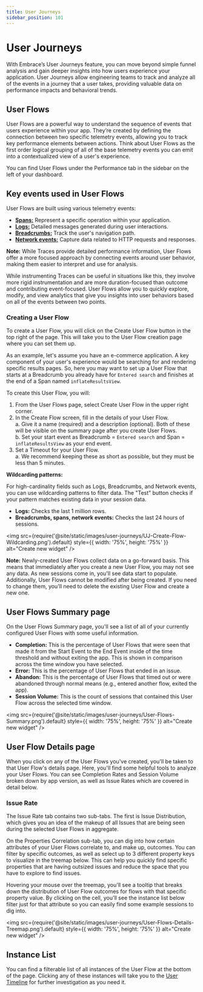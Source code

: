 ```yaml
---
title: User Journeys
sidebar_position: 101
---
```


# User Journeys

With Embrace’s User Journeys feature, you can move beyond simple funnel analysis and gain deeper insights into how users experience your application. User Journeys allow engineering teams to track and analyze all of the events in a journey that a user takes, providing valuable data on performance impacts and behavioral trends.

## User Flows

User Flows are a powerful way to understand the sequence of events that users experience within your app. They’re created by defining the connection between two specific telemetry events, allowing you to track key performance elements between actions. Think about User Flows as the first order logical grouping of all of the base telemetry events you can emit into a contextualized view of a user's experience.

You can find User Flows under the Performance tab in the sidebar on the left of your dashboard.

## Key events used in User Flows

User Flows are built using various telemetry events:

- [**Spans:**](/product/traces/technical-details) Represent a specific operation within your application.
- [**Logs:**](/product/logs/) Detailed messages generated during user interactions.
- [**Breadcrumbs:**](/android/features/breadcrumbs) Track the user's navigation path.
- [**Network events:**](/product/network/network-monitoring/) Capture data related to HTTP requests and responses.

**Note:** While Traces provide detailed performance information, User Flows offer a more focused approach by connecting events around user behavior, making them easier to interpret and use for analysis.

While instrumenting Traces can be useful in situations like this, they involve more rigid instrumentation and are more duration-focused than outcome and contributing event-focused. User Flows allow you to quickly explore, modify, and view analytics that give you insights into user behaviors based on all of the events between two points.

### Creating a User Flow

To create a User Flow, you will click on the Create User Flow button in the top right of the page. This will take you to the User Flow creation page where you can set them up.

As an example, let's assume you have an e-commerce application. A key component of your user's experience would be searching for and rendering specific results pages. So, here you may want to set up a User Flow that starts at a Breadcrumb you already have for `Entered search` and finishes at the end of a Span named `inflateResultsView`. 

To create this User Flow, you will:
1. From the User Flows page, select Create User Flow in the upper right corner.
2. In the Create Flow screen, fill in the details of your User Flow. \
    a. Give it a name (required) and a description (optional). Both of these will be visible on the summary page after you create User Flows.\
    b. Set your start event as Breadcrumb = `Entered search` and Span = `inflateResultsView` as your end event.
3. Set a Timeout for your User Flow.\
    a. We recommend keeping these as short as possible, but they must be less than 5 minutes.

**Wildcarding patterns:**

For high-cardinality fields such as Logs, Breadcrumbs, and Network events, you can use wildcarding patterns to filter data. The "Test" button checks if your pattern matches existing data in your session data.

- **Logs:** Checks the last 1 million rows.
- **Breadcrumbs, spans, network events:** Checks the last 24 hours of sessions.

<img src={require('@site/static/images/user-journeys/UJ-Create-Flow-Wildcarding.png').default} style={{ width: '75%', height: '75%' }} alt="Create new widget" />

**Note:** Newly-created User Flows collect data on a go-forward basis. This means that immediately after you create a new User Flow, you may not see any data. As new sessions come in, you'll see data start to populate. Additionally, User Flows cannot be modified after being created. If you need to change them, you'll need to delete the existing User Flow and create a new one. 

## User Flows Summary page

On the User Flows Summary page, you'll see a list of all of your currently configured User Flows with some useful information. 

- **Completion:** This is the percentage of User Flows that were seen that made it from the Start Event to the End Event inside of the time threshold and without exiting the app. This is shown in comparison across the time window you have selected.
- **Error:** This is the percentage of User Flows that ended in an issue.
- **Abandon:** This is the percentage of User Flows that timed out or were abandoned through normal means (e.g., entered another flow, exited the app). 
- **Session Volume:** This is the count of sessions that contained this User Flow across the selected time window. 

<img src={require('@site/static/images/user-journeys/User-Flows-Summary.png').default} style={{ width: '75%', height: '75%' }} alt="Create new widget" />

## User Flow Details page

When you click on any of the User Flows you've created, you'll be taken to that User Flow's details page. Here, you'll find some helpful tools to analyze your User Flows. You can see Completion Rates and Session Volume broken down by app version, as well as Issue Rates which are covered in detail below.

### Issue Rate

The Issue Rate tab contains two sub-tabs. The first is Issue Distribution, which gives you an idea of the makeup of all Issues that are being seen during the selected User Flows in aggregate. 

On the Properties Correlation sub-tab, you can dig into how certain attributes of your User Flows correlate to, and make up, outcomes. You can filter by specific outcomes, as well as select up to 3 different property keys to visualize in the treemap below. This can help you quickly find specific properties that are having outsized issues and reduce the space that you have to explore to find issues.

Hovering your mouse over the treemap, you'll see a tooltip that breaks down the distribution of User Flow outcomes for flows with that specific property value. By clicking on the cell, you'll see the instance list below filter just for that attribute so you can easily find some example sessions to dig into. 

<img src={require('@site/static/images/user-journeys/User-Flows-Details-Treemap.png').default} style={{ width: '75%', height: '75%' }} alt="Create new widget" />

## Instance List

You can find a filterable list of all instances of the User Flow at the bottom of the page. Clicking any of these instances will take you to the [User Timeline](/docs/product/sessions/user-timeline.md) for further investigation as you need it.
